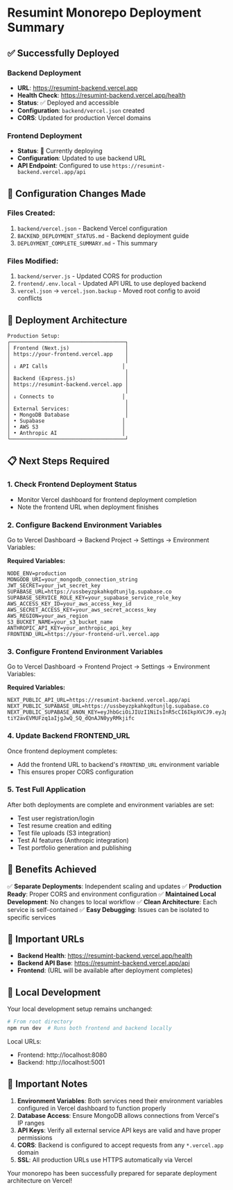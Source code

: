 # Resumint Monorepo Deployment Summary

## ✅ Successfully Deployed

### Backend Deployment
- **URL**: https://resumint-backend.vercel.app
- **Health Check**: https://resumint-backend.vercel.app/health
- **Status**: ✅ Deployed and accessible
- **Configuration**: `backend/vercel.json` created
- **CORS**: Updated for production Vercel domains

### Frontend Deployment
- **Status**: 🔄 Currently deploying
- **Configuration**: Updated to use backend URL
- **API Endpoint**: Configured to use `https://resumint-backend.vercel.app/api`

## 🔧 Configuration Changes Made

### Files Created:
1. `backend/vercel.json` - Backend Vercel configuration
2. `BACKEND_DEPLOYMENT_STATUS.md` - Backend deployment guide
3. `DEPLOYMENT_COMPLETE_SUMMARY.md` - This summary

### Files Modified:
1. `backend/server.js` - Updated CORS for production
2. `frontend/.env.local` - Updated API URL to use deployed backend
3. `vercel.json` → `vercel.json.backup` - Moved root config to avoid conflicts

## 🚀 Deployment Architecture

```
Production Setup:
┌─────────────────────────────────────┐
│ Frontend (Next.js)                  │
│ https://your-frontend.vercel.app    │
│                                     │
│ ↓ API Calls                        │
│                                     │
│ Backend (Express.js)                │
│ https://resumint-backend.vercel.app │
│                                     │
│ ↓ Connects to                      │
│                                     │
│ External Services:                  │
│ • MongoDB Database                  │
│ • Supabase                         │
│ • AWS S3                           │
│ • Anthropic AI                     │
└─────────────────────────────────────┘
```

## 📋 Next Steps Required

### 1. **Check Frontend Deployment Status**
- Monitor Vercel dashboard for frontend deployment completion
- Note the frontend URL when deployment finishes

### 2. **Configure Backend Environment Variables**
Go to Vercel Dashboard → Backend Project → Settings → Environment Variables:

**Required Variables:**
```
NODE_ENV=production
MONGODB_URI=your_mongodb_connection_string
JWT_SECRET=your_jwt_secret_key
SUPABASE_URL=https://ussbeyzpkahkqdtunjlg.supabase.co
SUPABASE_SERVICE_ROLE_KEY=your_supabase_service_role_key
AWS_ACCESS_KEY_ID=your_aws_access_key_id
AWS_SECRET_ACCESS_KEY=your_aws_secret_access_key
AWS_REGION=your_aws_region
S3_BUCKET_NAME=your_s3_bucket_name
ANTHROPIC_API_KEY=your_anthropic_api_key
FRONTEND_URL=https://your-frontend-url.vercel.app
```

### 3. **Configure Frontend Environment Variables**
Go to Vercel Dashboard → Frontend Project → Settings → Environment Variables:

**Required Variables:**
```
NEXT_PUBLIC_API_URL=https://resumint-backend.vercel.app/api
NEXT_PUBLIC_SUPABASE_URL=https://ussbeyzpkahkqdtunjlg.supabase.co
NEXT_PUBLIC_SUPABASE_ANON_KEY=eyJhbGciOiJIUzI1NiIsInR5cCI6IkpXVCJ9.eyJpc3MiOiJzdXBhYmFzZSIsInJlZiI6InVzc2JleXpwa2Foa3FkdHVuamxnIiwicm9sZSI6ImFub24iLCJpYXQiOjE3NDg3NjkzMTgsImV4cCI6MjA2NDM0NTMxOH0.J-tiY2avEVMUFzq1aIjgJwQ_SQ_dQnAJN0yyRMkjifc
```

### 4. **Update Backend FRONTEND_URL**
Once frontend deployment completes:
- Add the frontend URL to backend's `FRONTEND_URL` environment variable
- This ensures proper CORS configuration

### 5. **Test Full Application**
After both deployments are complete and environment variables are set:
- Test user registration/login
- Test resume creation and editing
- Test file uploads (S3 integration)
- Test AI features (Anthropic integration)
- Test portfolio generation and publishing

## 🎯 Benefits Achieved

✅ **Separate Deployments**: Independent scaling and updates
✅ **Production Ready**: Proper CORS and environment configuration
✅ **Maintained Local Development**: No changes to local workflow
✅ **Clean Architecture**: Each service is self-contained
✅ **Easy Debugging**: Issues can be isolated to specific services

## 🔗 Important URLs

- **Backend Health**: https://resumint-backend.vercel.app/health
- **Backend API Base**: https://resumint-backend.vercel.app/api
- **Frontend**: (URL will be available after deployment completes)

## 📝 Local Development

Your local development setup remains unchanged:
```bash
# From root directory
npm run dev  # Runs both frontend and backend locally
```

Local URLs:
- Frontend: http://localhost:8080
- Backend: http://localhost:5001

## 🚨 Important Notes

1. **Environment Variables**: Both services need their environment variables configured in Vercel dashboard to function properly
2. **Database Access**: Ensure MongoDB allows connections from Vercel's IP ranges
3. **API Keys**: Verify all external service API keys are valid and have proper permissions
4. **CORS**: Backend is configured to accept requests from any `*.vercel.app` domain
5. **SSL**: All production URLs use HTTPS automatically via Vercel

Your monorepo has been successfully prepared for separate deployment architecture on Vercel!
